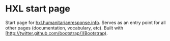 # HXL start page  

Start page for [hxl.humanitarianresponse.info](http://hxl.humanitarianresponse.info). Serves as an entry point for all other pages (documentation, vocabulary, etc). Built with [http://twitter.github.com/bootstrap/](Bootstrap).